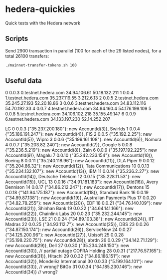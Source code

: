 # hedera-quickies

Quick tests with the Hedera network

## Scripts

Send 2900 transaction in parallel (100 for each of the 29 listed nodes), for a total 26100 transfers:

```bash
./mainnet-transfer-tokens.sh 100
```

## Useful data

0   0.0.3   0.testnet.hedera.com    34.94.106.61    50.18.132.211
1   0.0.4   1.testnet.hedera.com    35.237.119.55   3.212.6.13
2   0.0.5   2.testnet.hedera.com    35.245.27.193   52.20.18.86
3   0.0.6   3.testnet.hedera.com    34.83.112.116   54.70.192.33
4   0.0.7   4.testnet.hedera.com    34.94.160.4     54.176.199.109
5   0.0.8   5.testnet.hedera.com    34.106.102.218  35.155.49.147
6   0.0.9   6.testnet.hedera.com    34.133.197.230  52.14.252.207


LG							0	0.0.3		{"35.237.200.180"}: new AccountId(3)},
Swirlds						1	0.0.4		{"35.186.191.247"}: new AccountId(4)},
FIS							2	0.0.5		{"35.192.2.25"}: new AccountId(5)},
Wipro						3	0.0.6		{"35.199.161.108"}: new AccountId(6)},
Nomura						4	0.0.7		{"35.203.82.240"}: new AccountId(7)},
Google						5	0.0.8		{"35.236.5.219"}: new AccountId(8)},
Zain						6	0.0.9		{"35.197.192.225"}: new AccountId(9)},
Magalu						7	0.0.10		{"35.242.233.154"}: new AccountId(10)},
Boeing						8	0.0.11		{"35.240.118.96"}: new AccountId(11)},
DLA Piper					9	0.0.12		{"35.204.86.32"}: new AccountId(12)},
Tata Communications			10	0.0.13		{"35.234.132.107"}: new AccountId(13)},
IBM							11	0.0.14		{"35.236.2.27"}: new AccountId(14)},
Deutsche Telekom			12	0.0.15		{"35.228.11.53"}: new AccountId(15)},
UCL							13	0.0.16		{"34.91.181.183"}: new AccountId(16)},
Avery Dennison				14	0.0.17		{"34.86.212.247"}: new AccountId(17)},
Dentons						15	0.0.18		{"141.94.175.187"}: new AccountId(18)},
Standard Bank				16	0.0.19		{"34.89.87.138"}: new AccountId(19)},
Australian Payments Plus	17	0.0.20		{"34.82.78.255"}: new AccountId(20)},
EDF							18	0.0.21		{"34.76.140.109"}: new AccountId(21)},
Shinhan Bank				19	0.0.22		{"34.64.141.166"}: new AccountId(22)},
Chainlink Labs				20	0.0.23		{"35.232.244.145"}: new AccountId(23)},
LSE							21	0.0.24		{"34.89.103.38"}: new AccountId(24)},
IIT Madras					22	0.0.25		{"34.93.112.7"}: new AccountId(25)},
DBS							23	0.0.26		{"34.87.150.174"}: new AccountId(26)},
ServiceNow					24	0.0.27		{"34.125.200.96"}: new AccountId(27)},
Ubisoft						25	0.0.28		{"35.198.220.75"}: new AccountId(28)},
abrdn						26	0.0.29		{"34.142.71.129"}: new AccountId(29)},
Dell						27	0.0.30		{"35.234.249.150"}: new AccountId(30)}, // partial outage
COFRA Holding				28	0.0.31		{"217.76.57.165"}: new AccountId(31)},
Hitachi						29	0.0.32		{"34.86.186.151"}: new AccountId(32)},
Mondelēz International		30	0.0.33		{"5.199.164.101"}: new AccountId(33)},  // wrong?
BitGo						31	0.0.34		{"64.185.230.146"}: new AccountId(34)}  // wrong?